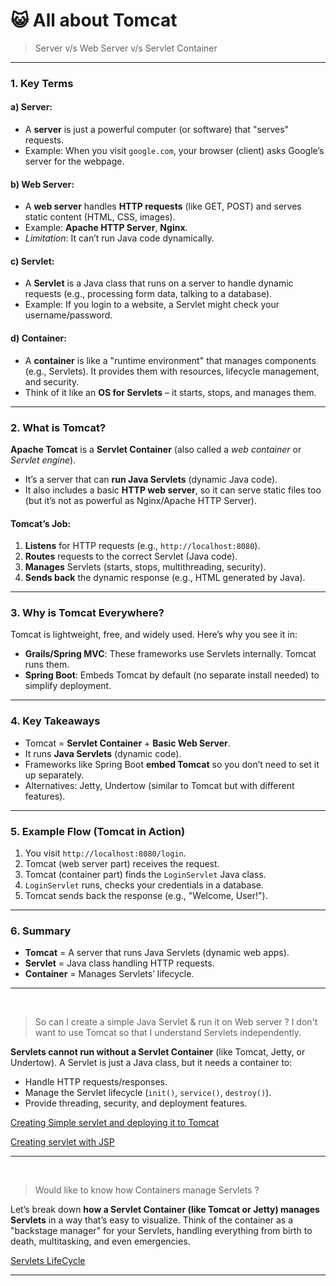 # :smiley_cat: All about Tomcat

> Server v/s Web Server v/s Servlet Container

---

### **1. Key Terms**
#### **a) Server:**
   - A **server** is just a powerful computer (or software) that "serves" requests. 
   - Example: When you visit `google.com`, your browser (client) asks Google’s server for the webpage.

#### **b) Web Server:**
   - A **web server** handles **HTTP requests** (like GET, POST) and serves static content (HTML, CSS, images).
   - Example: **Apache HTTP Server**, **Nginx**.
   - *Limitation*: It can’t run Java code dynamically.

#### **c) Servlet:**
   - A **Servlet** is a Java class that runs on a server to handle dynamic requests (e.g., processing form data, talking to a database).
   - Example: If you login to a website, a Servlet might check your username/password.

#### **d) Container:**
   - A **container** is like a "runtime environment" that manages components (e.g., Servlets). It provides them with resources, lifecycle management, and security.
   - Think of it like an **OS for Servlets** – it starts, stops, and manages them.

---

### **2. What is Tomcat?**
**Apache Tomcat** is a **Servlet Container** (also called a *web container* or *Servlet engine*).  
- It’s a server that can **run Java Servlets** (dynamic Java code).
- It also includes a basic **HTTP web server**, so it can serve static files too (but it’s not as powerful as Nginx/Apache HTTP Server).

#### **Tomcat’s Job:**
1. **Listens** for HTTP requests (e.g., `http://localhost:8080`).
2. **Routes** requests to the correct Servlet (Java code).
3. **Manages** Servlets (starts, stops, multithreading, security).
4. **Sends back** the dynamic response (e.g., HTML generated by Java).

---

### **3. Why is Tomcat Everywhere?**
Tomcat is lightweight, free, and widely used. Here’s why you see it in:
- **Grails/Spring MVC**: These frameworks use Servlets internally. Tomcat runs them.
- **Spring Boot**: Embeds Tomcat by default (no separate install needed) to simplify deployment.

---

### **4. Key Takeaways**
- Tomcat = **Servlet Container** + **Basic Web Server**.
- It runs **Java Servlets** (dynamic code).
- Frameworks like Spring Boot **embed Tomcat** so you don’t need to set it up separately.
- Alternatives: Jetty, Undertow (similar to Tomcat but with different features).

---

### **5. Example Flow (Tomcat in Action)**
1. You visit `http://localhost:8080/login`.
2. Tomcat (web server part) receives the request.
3. Tomcat (container part) finds the `LoginServlet` Java class.
4. `LoginServlet` runs, checks your credentials in a database.
5. Tomcat sends back the response (e.g., "Welcome, User!").

---

### **6. Summary**
- **Tomcat** = A server that runs Java Servlets (dynamic web apps).
- **Servlet** = Java class handling HTTP requests.
- **Container** = Manages Servlets’ lifecycle.


-----
<br/>





> So can I create a simple Java Servlet & run it on Web server ? I don't want to use Tomcat so that I understand Servlets independently. 


**Servlets cannot run without a Servlet Container** (like Tomcat, Jetty, or Undertow). A Servlet is just a Java class, but it needs a container to:  
- Handle HTTP requests/responses.  
- Manage the Servlet lifecycle (`init()`, `service()`, `destroy()`).  
- Provide threading, security, and deployment features.  

[Creating Simple servlet and deploying it to Tomcat](https://github.com/codesuman/tomcat-playground/tree/static-servlet) 

[Creating servlet with JSP](https://github.com/codesuman/tomcat-playground/tree/servlet-with-jsp) 

-----
<br>

> Would like to know how Containers manage Servlets ?


Let’s break down **how a Servlet Container (like Tomcat or Jetty) manages Servlets** in a way that’s easy to visualize. Think of the container as a "backstage manager" for your Servlets, handling everything from birth to death, multitasking, and even emergencies.

[Servlets LifeCycle](https://github.com/codesuman/tomcat-playground/tree/servlets-lifecycle) 

---
